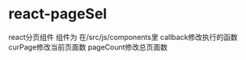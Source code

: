 # react-pageSel
react分页组件
组件为<PageSel> 在/src/js/components里
callback修改执行的函数
curPage修改当前页面数
pageCount修改总页面数
